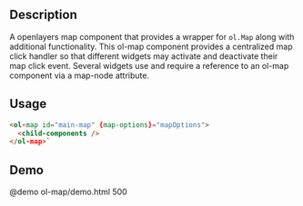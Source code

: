 <!--

@module {can.Component} ol-map <ol-map />
@parent geocola.components

-->

## Description

A openlayers map component that provides a wrapper for `ol.Map` along with additional functionality. This ol-map component provides a centralized map click handler so that different widgets may activate and deactivate their map click event. Several widgets use and require a reference to an ol-map component via a map-node attribute.

## Usage

```html
<ol-map id="main-map" {map-options}="mapOptions">
  <child-components />
</ol-map>`
```


## Demo

@demo ol-map/demo.html 500
